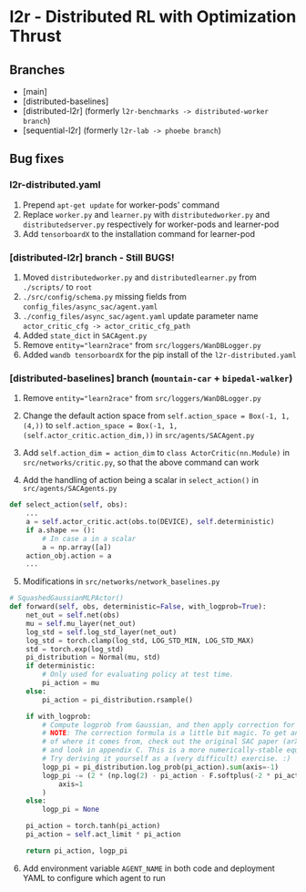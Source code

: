 # l2r - Distributed RL with Optimization Thrust
## Branches
- [main]
- [distributed-baselines]
- [distributed-l2r] (formerly `l2r-benchmarks -> distributed-worker branch`)
- [sequential-l2r] (formerly `l2r-lab -> phoebe branch`)

## Bug fixes
### l2r-distributed.yaml
1. Prepend `apt-get update` for worker-pods' command
2. Replace `worker.py` and `learner.py` with `distributedworker.py` and `distributedserver.py` respectively for worker-pods and learner-pod
3. Add `tensorboardX` to the installation command for learner-pod

### [distributed-l2r] branch - Still BUGS!
1. Moved `distributedworker.py` and `distributedlearner.py` from `./scripts/` to `root`
2. `./src/config/schema.py` missing fields from `config_files/async_sac/agent.yaml`
3. `./config_files/async_sac/agent.yaml` update parameter name `actor_critic_cfg -> actor_critic_cfg_path`
4. Added `state_dict` in `SACAgent.py`
5. Remove `entity="learn2race"` from `src/loggers/WanDBLogger.py`
6. Added `wandb tensorboardX` for the pip install of the `l2r-distributed.yaml`

### [distributed-baselines] branch (`mountain-car` + `bipedal-walker`)
1. Remove `entity="learn2race"` from `src/loggers/WanDBLogger.py`

2. Change the default action space from `self.action_space = Box(-1, 1, (4,))` to `self.action_space = Box(-1, 1, (self.actor_critic.action_dim,))` in `src/agents/SACAgent.py`

3. Add `self.action_dim = action_dim` to `class ActorCritic(nn.Module)` in `src/networks/critic.py`, so that the above command can work

4. Add the handling of action being a scalar in `select_action()` in `src/agents/SACAgents.py`
```python
def select_action(self, obs):
    ...
    a = self.actor_critic.act(obs.to(DEVICE), self.deterministic)
    if a.shape == ():
        # In case a in a scalar
        a = np.array([a])
    action_obj.action = a
    ...
```

5. Modifications in `src/networks/network_baselines.py`
```py
# SquashedGaussianMLPActor()
def forward(self, obs, deterministic=False, with_logprob=True):
    net_out = self.net(obs)
    mu = self.mu_layer(net_out)
    log_std = self.log_std_layer(net_out)
    log_std = torch.clamp(log_std, LOG_STD_MIN, LOG_STD_MAX)
    std = torch.exp(log_std)
    pi_distribution = Normal(mu, std)
    if deterministic:
        # Only used for evaluating policy at test time.
        pi_action = mu
    else:
        pi_action = pi_distribution.rsample()

    if with_logprob:
        # Compute logprob from Gaussian, and then apply correction for Tanh squashing.
        # NOTE: The correction formula is a little bit magic. To get an understanding
        # of where it comes from, check out the original SAC paper (arXiv 1801.01290)
        # and look in appendix C. This is a more numerically-stable equivalent to Eq 21.
        # Try deriving it yourself as a (very difficult) exercise. :)
        logp_pi = pi_distribution.log_prob(pi_action).sum(axis=-1)
        logp_pi -= (2 * (np.log(2) - pi_action - F.softplus(-2 * pi_action))).sum(
            axis=1
        )
    else:
        logp_pi = None

    pi_action = torch.tanh(pi_action)
    pi_action = self.act_limit * pi_action

    return pi_action, logp_pi
```

6. Add environment variable `AGENT_NAME` in both code and deployment YAML to configure which agent to run